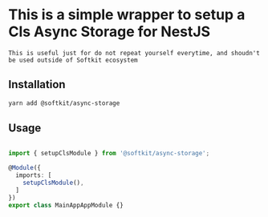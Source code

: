 # This is a simple wrapper to setup a Cls Async Storage for NestJS


```
This is useful just for do not repeat yourself everytime, and shoudn't be used outside of Softkit ecosystem
```

## Installation

```bash
yarn add @softkit/async-storage
```

## Usage


```typescript

import { setupClsModule } from '@softkit/async-storage';

@Module({
  imports: [
    setupClsModule(),
  ]
})
export class MainAppAppModule {}


```
